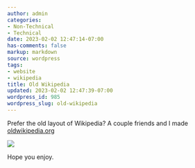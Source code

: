 ```yaml
---
author: admin
categories:
- Non-Technical
- Technical
date: 2023-02-02 12:47:14-07:00
has-comments: false
markup: markdown
source: wordpress
tags:
- website
- wikipedia
title: Old Wikipedia
updated: 2023-02-02 12:47:39-07:00
wordpress_id: 985
wordpress_slug: old-wikipedia
---
```

Prefer the old layout of Wikipedia? A couple friends and I made [oldwikipedia.org](https://oldwikipedia.org/)

[![](https://blog.za3k.com/wp-content/uploads/2023/02/2023-02-02-144514_1920x1080_scrot-crop-1024x357.png)](https://blog.za3k.com/wp-content/uploads/2023/02/2023-02-02-144514_1920x1080_scrot-crop.png)

Hope you enjoy.

